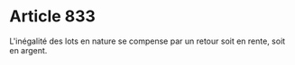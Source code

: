# Article 833

L'inégalité des lots en nature se compense par un retour soit en rente, soit en argent.